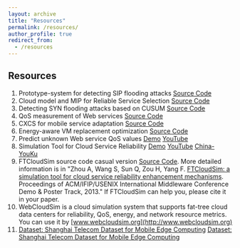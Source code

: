 ```yaml
---
layout: archive
title: "Resources"
permalink: /resources/
author_profile: true
redirect_from:
  - /resources
---
```


## Resources

1. Prototype-system for detecting SIP flooding attacks [Source Code](../files/Detection%20Tool%20for%20SIP%20flooding%20attacks.rar)
2. Cloud model and MIP for Reliable Service Selection [Source Code](../files/Reliable%20Service%20Selection.zip)
3. Detecting SYN flooding attacks based on CUSUM [Source Code](../files/Detection.rar)
4. QoS measurement of Web services [Source Code](../files/QoS%20mesure%20of%20Web%20service.rar)
5. CXCS for mobile service adaptation [Source Code](../files/XCSNew_Coevolution.zip)
6. Energy-aware VM replacement optimization [Source Code](../files/Energy-aware%20VM%20replacement%20scheme.zip)
7. Predict unknown Web service QoS values [Demo](../files/QoS-prediction.wmv) [YouTube](http://youtu.be/DD7K0yrTPJ4)
8. Simulation Tool for Cloud Service Reliability [Demo](../files/FTCloudSim.wmv) [YouTube](http://youtu.be/yMyz2gesywA) [China-YouKu](http://v.youku.com/v_show/id_XNzA3NDY3OTUy.html)
9. FTCloudSim source code casual version [Source Code](../files/FTCloudSim.zip). More detailed information is in "Zhou A, Wang S, Sun Q, Zou H, Yang F. [FTCloudSim: a simulation tool for cloud service reliability enhancement mechanisms](../files/FTCLOUDSIMdemo.pdf). Proceedings of ACM/IFIP/USENIX International Middleware Conference Demo & Poster Track, 2013." If FTCloudSim can help you, please cite it in your paper.
10. WebCloudSim is a cloud simulation system that supports fat-tree cloud data centers for reliability, QoS, energy, and network resource metrics. You can use it by [www.webcloudsim.org](http://www.webcloudsim.org)
11. [Dataset: Shanghai Telecom Dataset for Mobile Edge Computing](./telecom_dataset.html)
<a href="{{ site.baseurl }}/pages/telecom_dateset">Dataset: Shanghai Telecom Dataset for Mobile Edge Computing</a>